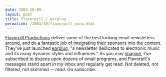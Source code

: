 ```yaml
---
date: 2003-10-09
layout: post
title: flavorpill / earplug
permalink: /2003/10/flavorpill_earp.html
---
```


[Flavorpill Productions](http://www.flavorpill.net/) deliver some of the best looking email newsletters around, and do a fantastic job of integrating their sponsors into the content. They've just launched [earplug](http://www.earplug.cc/), "a newsletter dedicated to electronic music and its many dynamic styles and influences." As you may [imagine](http://www.quris.com/), I've subscribed to dozens upon dozens of email programs, and Flavorpill's messages stand apart in my inbox and regularly get read. Not deleted, not filtered, not skimmed -- _read._ Go subscribe.

